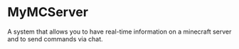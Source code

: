 # MyMCServer
A system that allows you to have real-time information on a minecraft server and to send commands via chat.